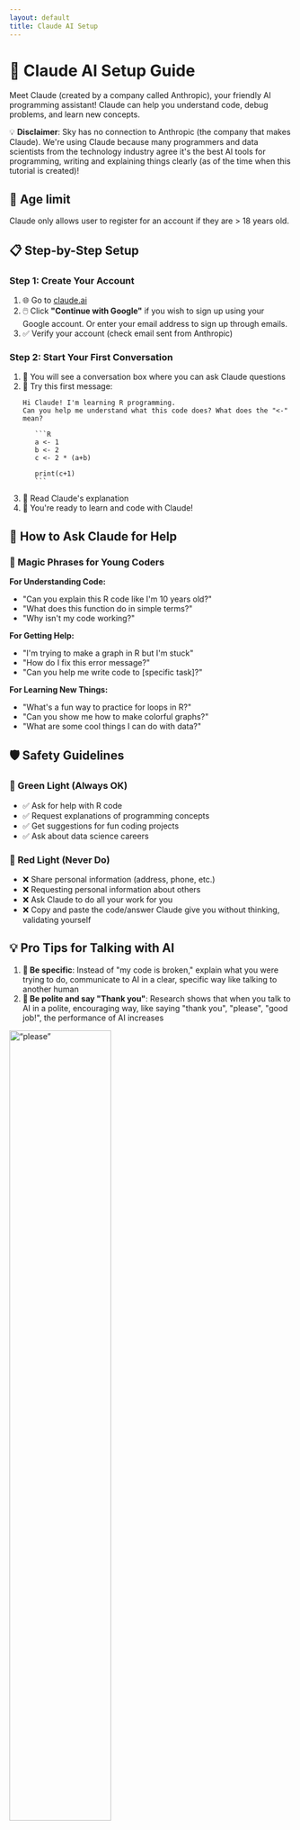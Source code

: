 ```yaml
---
layout: default
title: Claude AI Setup
---
```


# 🤖 Claude AI Setup Guide

Meet Claude (created by a company called Anthropic), your friendly AI programming assistant! Claude can help you understand code, debug problems, and learn new concepts. 

💡 **Disclaimer**: Sky has no connection to Anthropic (the company that makes Claude). We're using Claude because many programmers and data scientists from the technology industry agree it's the best AI tools for programming, writing and explaining things clearly (as of the time when this tutorial is created)!

## 🛑 Age limit

Claude only allows user to register for an account if they are > 18 years old. 

## 📋 Step-by-Step Setup

### Step 1: Create Your Account

1. 🌐 Go to [claude.ai](https://claude.ai)
2. 🖱️ Click **"Continue with Google"** if you wish to sign up using your Google account. Or enter your email address to sign up through emails.
3. ✅ Verify your account (check email sent from Anthropic)

### Step 2: Start Your First Conversation

1. 💬 You will see a conversation box where you can ask Claude questions
2. 🎯 Try this first message:
   ````
   Hi Claude! I'm learning R programming. 
   Can you help me understand what this code does? What does the "<-" mean?
   
      ```R
      a <- 1
      b <- 2
      c <- 2 * (a+b)

      print(c+1)
      ```

   ````
3. 📖 Read Claude's explanation
4. 🎉 You're ready to learn and code with Claude!

## 🎯 How to Ask Claude for Help

### 🔮 Magic Phrases for Young Coders

**For Understanding Code:**
- "Can you explain this R code like I'm 10 years old?"
- "What does this function do in simple terms?"
- "Why isn't my code working?"

**For Getting Help:**
- "I'm trying to make a graph in R but I'm stuck"
- "How do I fix this error message?"
- "Can you help me write code to [specific task]?"

**For Learning New Things:**
- "What's a fun way to practice for loops in R?"
- "Can you show me how to make colorful graphs?"
- "What are some cool things I can do with data?"

## 🛡️ Safety Guidelines

### 🚦 Green Light (Always OK)
- ✅ Ask for help with R code
- ✅ Request explanations of programming concepts
- ✅ Get suggestions for fun coding projects
- ✅ Ask about data science careers

### 🔴 Red Light (Never Do)
- ❌ Share personal information (address, phone, etc.)
- ❌ Requesting personal information about others
- ❌ Ask Claude to do all your work for you
- ❌ Copy and paste the code/answer Claude give you without thinking, validating yourself

## 💡 Pro Tips for Talking with AI

1. **🎯 Be specific**: Instead of "my code is broken," explain what you were trying to do, communicate to AI in a clear, specific way like talking to another human
2. **💙 Be polite and say "Thank you"**: Research shows that when you talk to AI in a polite, encouraging way, like saying "thank you", "please", "good job!", the performance of AI increases

<img src="https://media.giphy.com/media/v1.Y2lkPWVjZjA1ZTQ3Z3diMjJnZjFvMHhhZmNjNmh0ODJlbjZ2cm9hMGEwYXhranphN2VqdSZlcD12MV9naWZzX3NlYXJjaCZjdD1n/jLKvwWHIXUS4/giphy.gif" alt=“please” style="width: 60%; height: auto;">

3. **➕ New conversation**: Create a new conversation window everytime you have a new question or a new task. AI can get confused when your conversation with it gets too long
4. **📋 Share your code**: Copy and paste your R code so Claude can see the exact problem. It's even better if you can wrap your code inside of the 3 tick marks like this:
````

   ```
   INSERT YOUR CODE HERE
   ```

````
5. **🫨 Debug errors**: If you encounter errors that you don't know how to fix, copy and paste the entire error message to Claude and asks it to explain the problem
6. **🤔 Ask "why"**: Don't just ask for fixes - ask Claude to explain why something works
7. **🎮 Make it fun**: Ask Claude to suggest creative coding challenges
8. **👥 Collaborate**: Share cool Claude tips with your camp friends!

<img src="https://media.giphy.com/media/v1.Y2lkPTc5MGI3NjExOGlrdG0yZWU0cWh4b2pqdHN0NnJoMXF1Y3JhdnQwYmhycGsxcDJ6MSZlcD12MV9naWZzX3NlYXJjaCZjdD1n/mBj4vm2vKTOXhoQ0jc/giphy.gif" alt="happy" style="width: 100%; height: auto;">

## 🆘 Troubleshooting

**"Claude isn't understanding my question"**
- Try being more specific about your problem, explain to Claude like explaining to your friend
- Try create a new conversation window using the orange "+" button on the top left, sometimes the AI get confused when your conversation with it gets too long
- Include your actual R code in your question
- Include the complete error messages in your question

**"Claude gave me code that doesn't work"**
- Double-check you copied the code exactly
- AI isn't perfect - that's why you are the one in charge to decide what is right and wrong!
- Ask Sky to help debug



